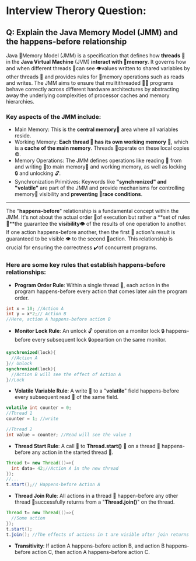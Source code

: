 # Interview Therory Question:
## Q: Explain the Java Memory Model (JMM) and the happens-before relationship
Java 🧠Memory Model (JMM) is a specification that defines how **threads** 🧵 in the **Java Virtual Machine** (JVM) **interact with 🧠memory**. It governs how and when different threads 🧵can see 👁️values written to shared variables by other threads 🧵 and provides rules for 🧠memory operations such as reads and writes. The JMM aims to ensure that muiltithreaded 🧵🧵 programs behave correctly across different hardware architectures by abstracting away the underlying complexities of processor caches and memory hierarchies.

### Key aspects of the JMM include:
- Main Memory: This is the **central memory🧠** area where all variables reside.
- Working Memory: **Each thread 🧵 has its own working memory** 🧠, which is a **cache of the main memory**. Threads 🧵operate on these local copies ©️.
- Memory Operations: The JMM defines operations like reading 📖 from and writing 📓to main memory🧠 and working memory, as well as locking 🔒 and unlocking 🔓.
- Synchronization Primitives: Keywords like **"synchronized" and "volatile"** are part of the JMM and provide mechanisms for controlling memory🧠 visibility and **preventing 🐎race conditions**.
***

The "**happens-before**" relationship is a fundamental concept within the JMM. It's not about the actual order 🔢of execution but rather a **set of rules 📏**the guarantee the **visibility👁️** of the results of one operation to another.
If one action happens-before another, then the first 🥇 action's result is guaranteed to be visible 👁️ to the second 🥈action. This relationship is crucial for ensuring the correctness ✔️of concurrent programs.

### Here are some key rules that establish happens-before relationships:
- **Program Order Rule**: Within a single thread 🧵, each action in the program happens-before every action that comes later 🔚in the program order.
```java
int x = 10; //Action A
int y = x*2;// Action B
//Here, action A happens-before action B
```
- **Monitor Lock Rule**: An unlock 🔓 operation on a monitor lock 🔒 happens-before every subsequent lock 🔒opeartion on the same monitor.
```java
synchronized(lock){
  //Action A
}// Unlock
synchronized(lock){
  //Action B will see the effect of Action A
}//Lock
```
- **Volatile Variable Rule**: A write 📓 to a "**volatile**" field happens-before every subsequent read 📖 of the same field.
```java
volatile int counter = 0;
//Thread 1
counter = 1; //write

//Thread 2
int value = counter; //Read will see the value 1
```
- **Thread Start Rule**: A call 🤙 to **Thread.start()** 🧵 on a thread 🧵 happens-before any action in the started thread 🧵.
```java
Thread t= new Thread(()=>{
  int data= 42;//Action A in the new thread
});
//...
t.start();// Happens-before Action A
```
- **Thread Join Rule**: All actions in a thread 🧵 happen-before any other thread 🧵successfully returns from a "**Thread.join()**" on the thread.
```java
Thread t= new Thread(()=>{
  //Some action
});
t.start();
t.join(); //The effects of actions in t are visible after join returns
```
- **Transitivity**: If action A happens-before action B, and action B happens-before action C, then action A happens-before action C.
